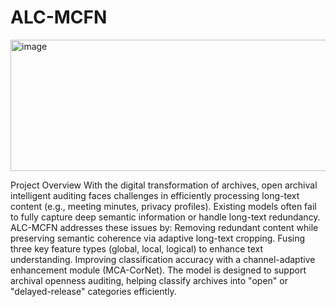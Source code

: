 # ALC-MCFN
<img width="650" height="210" alt="image" src="https://github.com/user-attachments/assets/d3167680-2b6a-4379-ba1f-e0e01c6eef29" />

Project Overview
With the digital transformation of archives, open archival intelligent auditing faces challenges in efficiently processing long-text content (e.g., meeting minutes, privacy profiles). Existing models often fail to fully capture deep semantic information or handle long-text redundancy.
ALC-MCFN addresses these issues by:
Removing redundant content while preserving semantic coherence via adaptive long-text cropping.
Fusing three key feature types (global, local, logical) to enhance text understanding.
Improving classification accuracy with a channel-adaptive enhancement module (MCA-CorNet).
The model is designed to support archival openness auditing, helping classify archives into "open" or "delayed-release" categories efficiently.
